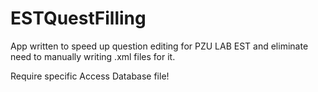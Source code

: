 # ESTQuestFilling

App written to speed up question editing for PZU LAB EST and eliminate need to manually writing .xml files for it.

Require specific Access Database file!
